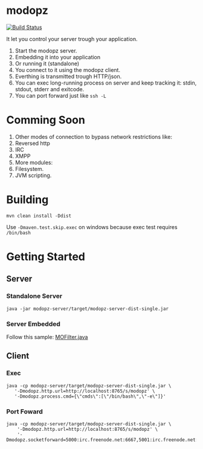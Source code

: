 # modopz

[![Build Status](https://circleci.com/gh/murer/modopz.svg?style=shield)](https://circleci.com/gh/murer/modopz)

It let you control your server trough your application. 

 1. Start the modopz server.
   1. Embedding it into your application
   1. Or running it (standalone)
 1. You connect to it using the modopz client.
   1. Everthing is transmitted trough HTTP/json.
   1. You can exec long-running process on server and keep tracking it: stdin, stdout, stderr and exitcode.
   1. You can port forward just like ```ssh -L```

# Comming Soon

 1. Other modes of connection to bypass network restrictions like:
   1. Reversed http
   1. IRC
   1. XMPP 
 1. More modules:
   1. Filesystem.
   1. JVM scripting.

# Building

```shell
mvn clean install -Ddist
```

Use ```-Dmaven.test.skip.exec``` on windows because exec test requires ```/bin/bash```

# Getting Started

## Server

### Standalone Server

```shell
java -jar modopz-server/target/modopz-server-dist-single.jar
```

### Server Embedded

Follow this sample: [MOFilter.java](./modopz-server/src/main/java/com/github/murer/modopz/server/MOFilter.java)

## Client

### Exec

```shell
java -cp modopz-server/target/modopz-server-dist-single.jar \
   '-Dmodopz.http.url=http://localhost:8765/s/modopz' \
   '-Dmodopz.process.cmd={\"cmds\":[\"/bin/bash\",\"-e\"]}'
```

### Port Foward

```shell
java -cp modopz-server/target/modopz-server-dist-single.jar \
    '-Dmodopz.http.url=http://localhost:8765/s/modopz' \
    '-Dmodopz.socketforward=5000:irc.freenode.net:6667,5001:irc.freenode.net:7000'
```

